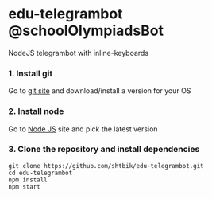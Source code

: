 # edu-telegrambot @schoolOlympiadsBot

NodeJS telegrambot with inline-keyboards

### **1. Install git**

Go to [git site](https://git-scm.com/downloads) and download/install a version for your OS

### **2. Install node**

Go to [Node JS](https://nodejs.org/en/) site and pick the latest version

### **3. Clone the repository and install dependencies**

    git clone https://github.com/shtbik/edu-telegrambot.git
    cd edu-telegrambot
    npm install
    npm start
